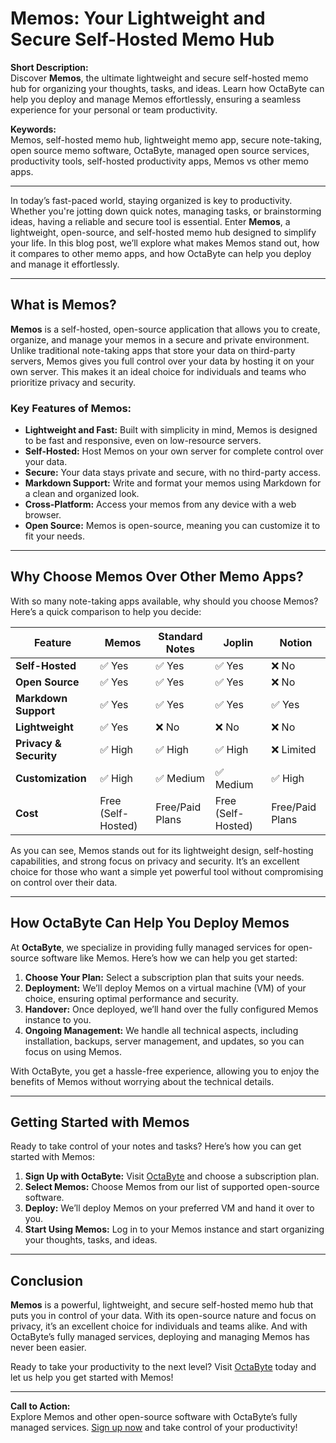 # Memos: Your Lightweight and Secure Self-Hosted Memo Hub

**Short Description:**  
Discover **Memos**, the ultimate lightweight and secure self-hosted memo hub for organizing your thoughts, tasks, and ideas. Learn how OctaByte can help you deploy and manage Memos effortlessly, ensuring a seamless experience for your personal or team productivity.

**Keywords:**  
Memos, self-hosted memo hub, lightweight memo app, secure note-taking, open source memo software, OctaByte, managed open source services, productivity tools, self-hosted productivity apps, Memos vs other memo apps.

---

In today’s fast-paced world, staying organized is key to productivity. Whether you're jotting down quick notes, managing tasks, or brainstorming ideas, having a reliable and secure tool is essential. Enter **Memos**, a lightweight, open-source, and self-hosted memo hub designed to simplify your life. In this blog post, we’ll explore what makes Memos stand out, how it compares to other memo apps, and how OctaByte can help you deploy and manage it effortlessly.

---

## What is Memos?

**Memos** is a self-hosted, open-source application that allows you to create, organize, and manage your memos in a secure and private environment. Unlike traditional note-taking apps that store your data on third-party servers, Memos gives you full control over your data by hosting it on your own server. This makes it an ideal choice for individuals and teams who prioritize privacy and security.

### Key Features of Memos:
- **Lightweight and Fast:** Built with simplicity in mind, Memos is designed to be fast and responsive, even on low-resource servers.
- **Self-Hosted:** Host Memos on your own server for complete control over your data.
- **Secure:** Your data stays private and secure, with no third-party access.
- **Markdown Support:** Write and format your memos using Markdown for a clean and organized look.
- **Cross-Platform:** Access your memos from any device with a web browser.
- **Open Source:** Memos is open-source, meaning you can customize it to fit your needs.

---

## Why Choose Memos Over Other Memo Apps?

With so many note-taking apps available, why should you choose Memos? Here’s a quick comparison to help you decide:

| Feature                | Memos               | Standard Notes       | Joplin               | Notion               |
|------------------------|---------------------|----------------------|----------------------|----------------------|
| **Self-Hosted**        | ✅ Yes              | ✅ Yes               | ✅ Yes               | ❌ No                |
| **Open Source**        | ✅ Yes              | ✅ Yes               | ✅ Yes               | ❌ No                |
| **Markdown Support**   | ✅ Yes              | ✅ Yes               | ✅ Yes               | ✅ Yes               |
| **Lightweight**        | ✅ Yes              | ❌ No                | ❌ No                | ❌ No                |
| **Privacy & Security** | ✅ High             | ✅ High              | ✅ High              | ❌ Limited           |
| **Customization**      | ✅ High             | ✅ Medium            | ✅ Medium            | ✅ High              |
| **Cost**               | Free (Self-Hosted) | Free/Paid Plans      | Free (Self-Hosted)   | Free/Paid Plans      |

As you can see, Memos stands out for its lightweight design, self-hosting capabilities, and strong focus on privacy and security. It’s an excellent choice for those who want a simple yet powerful tool without compromising on control over their data.

---

## How OctaByte Can Help You Deploy Memos

At **OctaByte**, we specialize in providing fully managed services for open-source software like Memos. Here’s how we can help you get started:

1. **Choose Your Plan:** Select a subscription plan that suits your needs.
2. **Deployment:** We’ll deploy Memos on a virtual machine (VM) of your choice, ensuring optimal performance and security.
3. **Handover:** Once deployed, we’ll hand over the fully configured Memos instance to you.
4. **Ongoing Management:** We handle all technical aspects, including installation, backups, server management, and updates, so you can focus on using Memos.

With OctaByte, you get a hassle-free experience, allowing you to enjoy the benefits of Memos without worrying about the technical details.

---

## Getting Started with Memos

Ready to take control of your notes and tasks? Here’s how you can get started with Memos:

1. **Sign Up with OctaByte:** Visit [OctaByte](https://octabyte.io) and choose a subscription plan.
2. **Select Memos:** Choose Memos from our list of supported open-source software.
3. **Deploy:** We’ll deploy Memos on your preferred VM and hand it over to you.
4. **Start Using Memos:** Log in to your Memos instance and start organizing your thoughts, tasks, and ideas.

---

## Conclusion

**Memos** is a powerful, lightweight, and secure self-hosted memo hub that puts you in control of your data. With its open-source nature and focus on privacy, it’s an excellent choice for individuals and teams alike. And with OctaByte’s fully managed services, deploying and managing Memos has never been easier.

Ready to take your productivity to the next level? Visit [OctaByte](https://octabyte.io) today and let us help you get started with Memos!

---

**Call to Action:**  
Explore Memos and other open-source software with OctaByte’s fully managed services. [Sign up now](https://octabyte.io) and take control of your productivity!